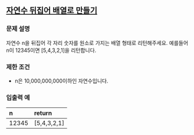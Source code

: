 ## [자연수 뒤집어 배열로 만들기](https://programmers.co.kr/learn/courses/30/lessons/12932?language=javascript)
### 문제 설명
자연수 n을 뒤집어 각 자리 숫자를 원소로 가지는 배열 형태로 리턴해주세요. 예를들어 n이 12345이면 [5,4,3,2,1]을 리턴합니다.

### 제한 조건
- n은 10,000,000,000이하인 자연수입니다.

### 입출력 예

|n|return|
|:--|:--|
|12345|[5,4,3,2,1]|
